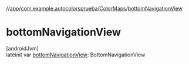 //[app](../../../index.md)/[com.example.autocolorsprueba](../index.md)/[ColorMaps](index.md)/[bottomNavigationView](bottom-navigation-view.md)

# bottomNavigationView

[androidJvm]\
lateinit var [bottomNavigationView](bottom-navigation-view.md): BottomNavigationView
